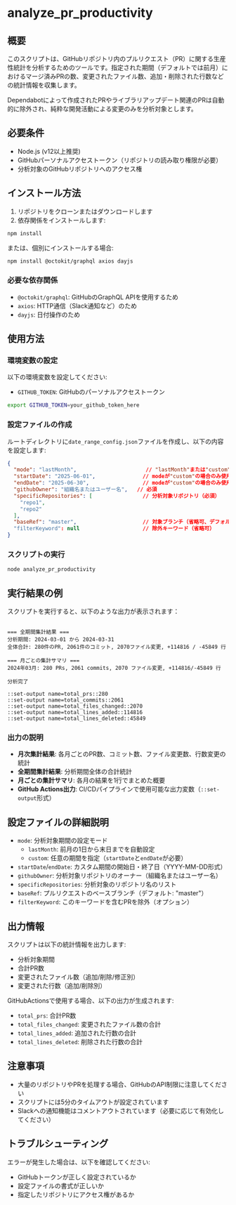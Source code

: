 # analyze_pr_productivity

## 概要

このスクリプトは、GitHubリポジトリ内のプルリクエスト（PR）に関する生産性統計を分析するためのツールです。指定された期間（デフォルトでは前月）におけるマージ済みPRの数、変更されたファイル数、追加・削除された行数などの統計情報を収集します。

Dependabotによって作成されたPRやライブラリアップデート関連のPRは自動的に除外され、純粋な開発活動による変更のみを分析対象とします。

## 必要条件

- Node.js (v12以上推奨)
- GitHubパーソナルアクセストークン（リポジトリの読み取り権限が必要）
- 分析対象のGitHubリポジトリへのアクセス権

## インストール方法

1. リポジトリをクローンまたはダウンロードします
2. 依存関係をインストールします:

```bash
npm install
```

   または、個別にインストールする場合:

```bash
npm install @octokit/graphql axios dayjs
```

### 必要な依存関係

- `@octokit/graphql`: GitHubのGraphQL APIを使用するため
- `axios`: HTTP通信（Slack通知など）のため
- `dayjs`: 日付操作のため

## 使用方法

### 環境変数の設定

以下の環境変数を設定してください:

- `GITHUB_TOKEN`: GitHubのパーソナルアクセストークン

```bash
export GITHUB_TOKEN=your_github_token_here
```

### 設定ファイルの作成

ルートディレクトリに`date_range_config.json`ファイルを作成し、以下の内容を設定します:

```json
{
  "mode": "lastMonth",                      // "lastMonth"または"custom"
  "startDate": "2025-06-01",               // modeが"custom"の場合のみ使用
  "endDate": "2025-06-30",                 // modeが"custom"の場合のみ使用
  "githubOwner": "組織名またはユーザー名",   // 必須
  "specificRepositories": [                // 分析対象リポジトリ（必須）
    "repo1",
    "repo2"
  ],
  "baseRef": "master",                     // 対象ブランチ（省略可、デフォルト: "master"）
  "filterKeyword": null                    // 除外キーワード（省略可）
}
```

### スクリプトの実行

```bash
node analyze_pr_productivity
```

## 実行結果の例

スクリプトを実行すると、以下のような出力が表示されます：

```

=== 全期間集計結果 ===
分析期間: 2024-03-01 から 2024-03-31
全体合計: 280件のPR, 2061件のコミット, 2070ファイル変更, +114816 / -45849 行

=== 月ごとの集計サマリ ===
2024年03月: 280 PRs, 2061 commits, 2070 ファイル変更, +114816/-45849 行

分析完了

::set-output name=total_prs::280
::set-output name=total_commits::2061
::set-output name=total_files_changed::2070
::set-output name=total_lines_added::114816
::set-output name=total_lines_deleted::45849
```

### 出力の説明

- **月次集計結果**: 各月ごとのPR数、コミット数、ファイル変更数、行数変更の統計
- **全期間集計結果**: 分析期間全体の合計統計
- **月ごとの集計サマリ**: 各月の結果を1行でまとめた概要
- **GitHub Actions出力**: CI/CDパイプラインで使用可能な出力変数（`::set-output`形式）

## 設定ファイルの詳細説明

- `mode`: 分析対象期間の設定モード
  - `lastMonth`: 前月の1日から末日までを自動設定
  - `custom`: 任意の期間を指定（`startDate`と`endDate`が必要）
- `startDate`/`endDate`: カスタム期間の開始日・終了日（YYYY-MM-DD形式）
- `githubOwner`: 分析対象リポジトリのオーナー（組織名またはユーザー名）
- `specificRepositories`: 分析対象のリポジトリ名のリスト
- `baseRef`: プルリクエストのベースブランチ（デフォルト: "master"）
- `filterKeyword`: このキーワードを含むPRを除外（オプション）

## 出力情報

スクリプトは以下の統計情報を出力します:

- 分析対象期間
- 合計PR数
- 変更されたファイル数（追加/削除/修正別）
- 変更された行数（追加/削除別）

GitHubActionsで使用する場合、以下の出力が生成されます:
- `total_prs`: 合計PR数
- `total_files_changed`: 変更されたファイル数の合計
- `total_lines_added`: 追加された行数の合計
- `total_lines_deleted`: 削除された行数の合計

## 注意事項

- 大量のリポジトリやPRを処理する場合、GitHubのAPI制限に注意してください
- スクリプトには5分のタイムアウトが設定されています
- Slackへの通知機能はコメントアウトされています（必要に応じて有効化してください）

## トラブルシューティング

エラーが発生した場合は、以下を確認してください:
- GitHubトークンが正しく設定されているか
- 設定ファイルの書式が正しいか
- 指定したリポジトリにアクセス権があるか
